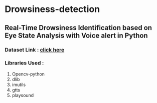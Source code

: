# Drowsiness-detection
## Real-Time Drowsiness Identification based on Eye State Analysis with Voice alert in Python
### Dataset Link : [click here](http://dlib.net/files/shape_predictor_68_face_landmarks.dat.bz2)
### Libraries Used :
1. Opencv-python
2. dlib
3. imutils
4. gtts
5. playsound
